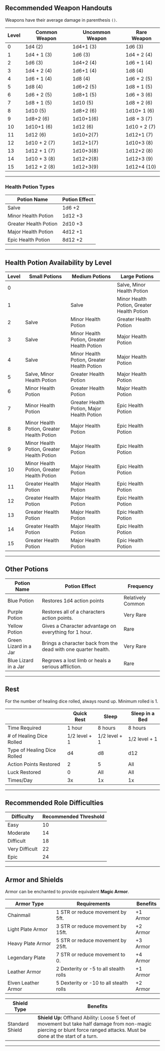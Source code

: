 ## Recommended Weapon Handouts
Weapons have their average damage in parenthesis ```()```.  

| Level | Common Weapon | Uncommon Weapon | Rare Weapon  |  
| ------|---------------|-----------------|--------------|
| 0     | 1d4      (2)  |    1d4+1 (3)    | 1d6      (3) |
| 1     | 1d4 + 1  (3)  |    1d6   (3)    | 1d4 + 2  (4) |
| 2     | 1d6      (3)  |    1d4+2 (4)    | 1d6 + 1  (4) |
| 3     | 1d4 + 2  (4)  |    1d6+1 (4)    | 1d8      (4) |
| 4     | 1d6 + 1  (4)  |    1d8   (4)    | 1d6 + 2  (5) |
| 5     | 1d8      (4)  |    1d6+2 (5)    | 1d8 + 1  (5) |
| 6     | 1d6 + 2  (5)  |    1d8+1 (5)    | 1d6 + 3  (6) |
| 7     | 1d8 + 1  (5)  |    1d10  (5)    | 1d8 + 2  (6) |
| 8     | 1d10     (5)  |    1d8+2 (6)    | 1d10+ 1  (6) |
| 9     | 1d8+2    (6)  |    1d10+1(6)    | 1d8 + 3  (7) |
| 10    | 1d10+1   (6)  |    1d12  (6)    | 1d10 + 2 (7) |
| 11    | 1d12     (6)  |    1d10+2(7)    | 1d12+1   (7) |
| 12    | 1d10 + 2 (7)  |    1d12+1(7)    | 1d10+3   (8) |
| 13    | 1d12 + 1 (7)  |    1d10+3(8)    | 1d12+2   (8) |
| 14    | 1d10 + 3 (8)  |    1d12+2(8)    | 1d12+3   (9) |
| 15    | 1d12 + 2 (8)  |    1d12+3(9)    | 1d12+4   (10) |

___  

### Health Potion Types
   
| Potion Name | Potion Effect |  
 | --------|--------|
| Salve | 1d6 +2 |  
| Minor Health Potion | 1d12 +3 |  
| Greater Health Potion | 2d10 +3 |  
| Major Health Potion | 4d12 +1 |  
| Epic Health Potion | 8d12 +2 |  

___  

## Health Potion Availability by Level
   
| Level | Small Potions | Medium Potions | Large Potions |  
 | --------|--------|--------|--------|
| 0 |  |  | Salve, Minor Health Potion |  
| 1 |  | Salve | Minor Health Potion, Greater Health Potion |  
| 2 | Salve | Minor Health Potion | Greater Health Potion |  
| 3 | Salve | Minor Health Potion, Greater Health Potion | Major Health Potion |  
| 4 | Salve | Minor Health Potion, Greater Health Potion | Major Health Potion |  
| 5 | Salve, Minor Health Potion | Greater Health Potion | Major Health Potion |  
| 6 | Minor Health Potion | Greater Health Potion | Major Health Potion |  
| 7 | Minor Health Potion | Greater Health Potion, Major Health Potion | Epic Health Potion |  
| 8 | Minor Health Potion, Greater Health Potion | Major Health Potion | Epic Health Potion |  
| 9 | Minor Health Potion, Greater Health Potion | Major Health Potion | Epic Health Potion |  
| 10 | Minor Health Potion, Greater Health Potion | Major Health Potion | Epic Health Potion |  
| 11 | Greater Health Potion | Major Health Potion | Epic Health Potion |  
| 12 | Greater Health Potion | Major Health Potion | Epic Health Potion |  
| 13 | Greater Health Potion | Major Health Potion | Epic Health Potion |  
| 14 | Greater Health Potion | Major Health Potion | Epic Health Potion |  
| 15 | Greater Health Potion | Major Health Potion | Epic Health Potion |  

___
## Other Potions

| Potion Name           | Potion Effect                                                  |  Frequency         |
| ----------------------|----------------------------------------------------------------|--------------------|
| Blue Potion           | Restores 1d4 action points                                     |  Relatively Common |
| Purple Potion         | Restores all of a characters action points.                    |  Very Rare         |
| Yellow Potion         | Gives a Character advantage on everything for 1 hour.          |  Rare              |
| Green Lizard in a Jar | Brings a character back from the dead with one quarter health. |  Very Rare         |
| Blue Lizard in a Jar  | Regrows a lost limb or heals a serious affliction.             |  Rare              |


___
## Rest  
For the number of healing dice rolled, always round up. Minimum rolled is 1.
  
|                                      | Quick Rest    | Sleep         | Sleep in a Bed     |
| -------------------------------------|---------------|---------------|--------------------|
| Time Required                        | 1 hour        | 8 hours       | 8 hours            |
| # of Healing Dice Rolled             | 1/2 level + 1 | 1/2 level + 1 | 1/2 level + 1      |
| Type of Healing Dice Rolled          | d4            | d8            | d12                |
| Action Points Restored               | 2             | 5             | All                |
| Luck Restored                        | 0             | All           | All                |
| Times/Day                            | 3x            | 1x            | 1x                 |
  

___  

## Recommended Role Difficulties

| Difficulty      | Recommended Threshold |
| ------------- | -------------------  |
| Easy           | 10                    |
| Moderate       | 14                    |
| Difficult      | 18                    |
| Very Difficult | 22                    |
| Epic           | 24                    |

___  


## Armor and Shields
Armor can be enchanted to provide equivalent __Magic Armor__.

| Armor Type             | Requirements                           | Benefits     |
| -----------------------|----------------------------------------|--------------|
| Chainmail              | 1 STR or reduce movement by 5ft.       | +1 Armor     |
| Light Plate Armor      | 3 STR or reduce movement by 15ft.      | +2 Armor     |
| Heavy Plate Armor      | 5 STR or reduce movement by 25ft.      | +3 Armor     |
| Legendary Plate        | 7 STR or reduce movement to 0.         | +4 Armor     |
| Leather Armor          | 2 Dexterity or -5 to all stealth rolls    | +1 Armor     |
| Elven Leather Armor    | 5 Dexterity or -10 to all stealth rolls   | +2 Armor     |
  
  
| Shield Type            | Benefits                                              |
| -----------------------|-------------------------------------------------------|
| Standard Shield        | __Shield Up:__ Offhand Ability: Loose 5 feet of movement but take half damage from non-magic piercing or blunt force ranged attacks. Must be done at the start of a turn. |
  
___  
